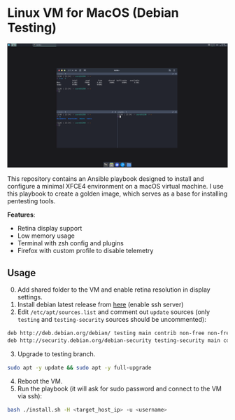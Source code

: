 # Linux VM for MacOS (Debian Testing)

![xfce](/.github/assets/xfce.png)

This repository contains an Ansible playbook designed to install and configure a minimal XFCE4 environment on a macOS virtual machine. I use this playbook to create a golden image, which serves as a base for installing pentesting tools.

**Features**:
- Retina display support
- Low memory usage
- Terminal with zsh config and plugins
- Firefox with custom profile to disable telemetry

## Usage

0. Add shared folder to the VM and enable retina resolution in display settings.
1. Install debian latest release from [here](https://cdimage.debian.org/debian-cd/current/arm64/iso-cd/) (enable ssh server)
2. Edit `/etc/apt/sources.list` and comment out `update` sources (only `testing` and `testing-security` sources should be uncommented):

```sh
deb http://deb.debian.org/debian/ testing main contrib non-free non-free-firmware
deb http://security.debian.org/debian-security testing-security main contrib non-free non-free-firmware
```

3. Upgrade to testing branch.

```sh
sudo apt -y update && sudo apt -y full-upgrade
```

4. Reboot the VM.
5. Run the playbook (it will ask for sudo password and connect to the VM via ssh):

```sh
bash ./install.sh -H <target_host_ip> -u <username>
```
